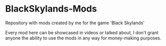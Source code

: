 # BlackSkylands-Mods
Repository with mods created by me for the game 'Black Skylands'

Every mod here can be showcased in videos or talked about, I don't grant anyone the ability to use the mods in any way for money-making purposes.
